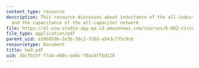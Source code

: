 ```yaml
---
content_type: resource
description: This resource discusses about inductance of the all-inductor network,
  and the capacitance of the all-capacitor network
file: https://ol-ocw-studio-app-qa.s3.amazonaws.com/courses/6-002-circuits-and-electronics-spring-2007/3bcfb33ff7a4e60cee8cf8acbffbd110_hw9.pdf
file_type: application/pdf
parent_uid: e106059b-2e3b-50c2-726d-a543c775c9c6
resourcetype: Document
title: hw9.pdf
uid: 3bcfb33f-f7a4-e60c-ee8c-f8acbffbd110
---
```

